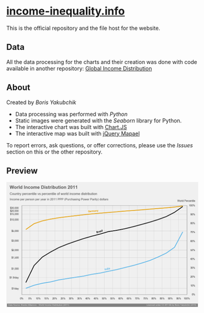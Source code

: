 # [income-inequality.info](http://income-inequality.info/)

This is the official repository and the file host for the website.

## Data

All the data processing for the charts and their creation was done with code available in another repository: [Global Income Distribution](https://github.com/whyboris/Global-Income-Distribution)

## About

Created by _Boris Yakubchik_

- Data processing was performed with _Python_
- Static images were generated with the _Seaborn_ library for Python.
- The interactive chart was built with [Chart.JS](https://www.chartjs.org/)
- The interactive map was built with [jQuery Mapael](https://www.vincentbroute.fr/mapael/)

To report errors, ask questions, or offer corrections, please use the _Issues_ section on this or the other repository.

## Preview

![Income Inequality](https://raw.githubusercontent.com/whyboris/income-inequality.info/master/images/7.png)
